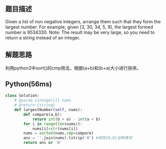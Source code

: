 ## 题目描述
Given a list of non negative integers, arrange them such that they form the largest number.
For example, given [3, 30, 34, 5, 9], the largest formed number is 9534330.
Note: The result may be very large, so you need to return a string instead of an integer.
## 解题思路
利用python2中sort()的cmp用法，根据(a+b)和(b+a)大小进行排序。
## Python(56ms)
```python
class Solution:
    # @param {integer[]} nums
    # @return {string}
    def largestNumber(self, nums):
        def compare(a,b):
            return int(b + a) - int(a + b)
        for i in range(len(nums)):
            nums[i]=str(nums[i])
        nums = sorted(nums,cmp=compare)
        ans = ''.join(nums).lstrip('0') #排除[0,0]这种情况
        return ans or '0'
```
